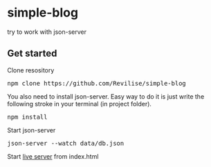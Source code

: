 # simple-blog
try to work with json-server

<h2>Get started</h2>
<p>Clone resository</p>
<pre>npm clone https://github.com/Revilise/simple-blog</pre>
<p>You also need to install json-server. Easy way to do it is just write the following stroke in your terminal (in project folder).</p>
<pre>npm install</pre>
<p>Start json-server</p>
<pre>json-server --watch data/db.json</pre>
<p>Start <a href="https://marketplace.visualstudio.com/items?itemName=ritwickdey.LiveServer">live server</a> from index.html</p>
